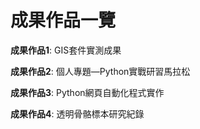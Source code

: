 # 成果作品一覽

**成果作品1**:  GIS套件實測成果

**成果作品2**:  個人專題―Python實戰研習馬拉松

**成果作品3**:  Python網頁自動化程式實作

**成果作品4**:  透明骨骼標本研究紀錄

